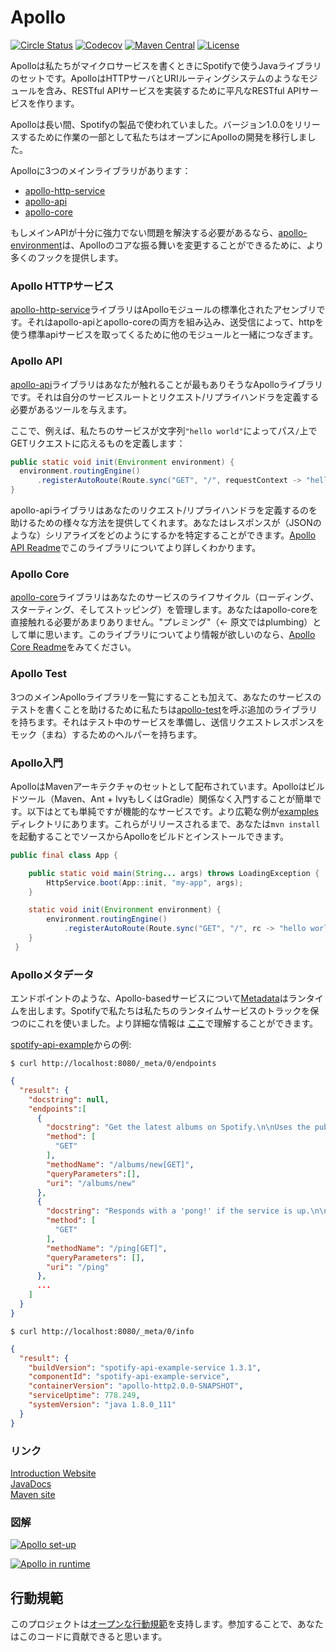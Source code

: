 Apollo
======

[![Circle Status](https://circleci.com/gh/spotify/apollo.svg?style=shield&circle-token=5a9eb086ae3cec87e62fc8b6cdeb783cb318e3b9)](https://circleci.com/gh/spotify/apollo)
[![Codecov](https://img.shields.io/codecov/c/github/spotify/apollo.svg)](https://codecov.io/gh/spotify/apollo)
[![Maven Central](https://img.shields.io/maven-central/v/com.spotify/apollo-parent.svg)](https://search.maven.org/#search%7Cga%7C1%7Cg%3A%22com.spotify%22%20apollo*)
[![License](https://img.shields.io/github/license/spotify/apollo.svg)](LICENSE)

Apolloは私たちがマイクロサービスを書くときにSpotifyで使うJavaライブラリのセットです。ApolloはHTTPサーバとURIルーティングシステムのようなモジュールを含み、RESTful APIサービスを実装するために平凡なRESTful APIサービスを作ります。

Apolloは長い間、Spotifyの製品で使われていました。バージョン1.0.0をリリースするために作業の一部として私たちはオープンにApolloの開発を移行しました。

Apolloに3つのメインライブラリがあります：

* [apollo-http-service](apollo-http-service)
* [apollo-api](apollo-api)
* [apollo-core](apollo-core)

もしメインAPIが十分に強力でない問題を解決する必要があるなら、[apollo-environment](apollo-environment)は、Apolloのコアな振る舞いを変更することができるために、より多くのフックを提供します。

### Apollo HTTPサービス
[apollo-http-service](apollo-http-service)ライブラリはApolloモジュールの標準化されたアセンブリです。それはapollo-apiとapollo-coreの両方を組み込み、送受信によって、httpを使う標準apiサービスを取ってくるために他のモジュールと一緒につなぎます。

### Apollo API
[apollo-api](apollo-api)ライブラリはあなたが触れることが最もありそうなApolloライブラリです。それは自分のサービスルートとリクエスト/リプライハンドラを定義する必要があるツールを与えます。

ここで、例えば、私たちのサービスが文字列`"hello world"`によってパス`/`上でGETリクエストに応えるものを定義します：
```java
public static void init(Environment environment) {
  environment.routingEngine()
      .registerAutoRoute(Route.sync("GET", "/", requestContext -> "hello world"));
}
```

apollo-apiライブラリはあなたのリクエスト/リプライハンドラを定義するのを助けるための様々な方法を提供してくれます。あなたはレスポンスが（JSONのような）シリアライズをどのようにするかを特定することができます。[Apollo API Readme](apollo-api)でこのライブラリについてより詳しくわかります。

### Apollo Core
[apollo-core](apollo-core)ライブラリはあなたのサービスのライフサイクル（ローディング、スターティング、そしてストッピング）を管理します。あなたはapollo-coreを直接触れる必要があまりありません。"プレミング"（<- 原文ではplumbing）として単に思います。このライブラリについてより情報が欲しいのなら、[Apollo Core Readme](apollo-core)をみてください。

### Apollo Test
3つのメインApolloライブラリを一覧にすることも加えて、あなたのサービスのテストを書くことを助けるために私たちは[apollo-test](apollo-test)を呼ぶ追加のライブラリを持ちます。それはテスト中のサービスを準備し、送信リクエストレスポンスをモック（まね）するためのヘルパーを持ちます。

### Apollo入門
ApolloはMavenアーキテクチャのセットとして配布されています。Apolloはビルドツール（Maven、Ant + IvyもしくはGradle）関係なく入門することが簡単です。以下はとても単純ですが機能的なサービスです。より広範な例が[examples](examples)ディレクトリにあります。これらがリリースされるまで、あなたは`mvn install`を起動することでソースからApolloをビルドとインストールできます。

```java
public final class App {

    public static void main(String... args) throws LoadingException {
        HttpService.boot(App::init, "my-app", args);
    }

    static void init(Environment environment) {
        environment.routingEngine()
            .registerAutoRoute(Route.sync("GET", "/", rc -> "hello world"));
    }
 }
```

### Apolloメタデータ
エンドポイントのような、Apollo-basedサービスについて[Metadata](apollo-api-impl/src/main/java/com/spotify/apollo/meta/model)はランタイムを出します。Spotifyで私たちは私たちのランタイムサービスのトラックを保つのにこれを使いました。より詳細な情報は [ここ](https://apidays.nz/slides/iglesias_service_metadata.pdf)で理解することができます。

[spotify-api-example](examples/spotify-api-example)からの例:

`$ curl http://localhost:8080/_meta/0/endpoints`

```json
{
  "result": {
    "docstring": null,
    "endpoints":[
      {
        "docstring": "Get the latest albums on Spotify.\n\nUses the public Spotify API https://api.spotify.com to get 'new' albums.",
        "method": [
          "GET"
        ],
        "methodName": "/albums/new[GET]",
        "queryParameters":[],
        "uri": "/albums/new"
      },
      {
        "docstring": "Responds with a 'pong!' if the service is up.\n\nUseful endpoint for doing health checks.",
        "method": [
          "GET"
        ],
        "methodName": "/ping[GET]",
        "queryParameters": [],
        "uri": "/ping"
      },
      ...
    ]
  }
}
```

`$ curl http://localhost:8080/_meta/0/info`

```json
{
  "result": {
    "buildVersion": "spotify-api-example-service 1.3.1",
    "componentId": "spotify-api-example-service",
    "containerVersion": "apollo-http2.0.0-SNAPSHOT",
    "serviceUptime": 778.249,
    "systemVersion": "java 1.8.0_111"
  }
}
```

### リンク

[Introduction Website](https://spotify.github.io/apollo)<br />
[JavaDocs](https://spotify.github.io/apollo/maven/apidocs)<br />
[Maven site](https://spotify.github.io/apollo/maven)

### 図解

[![Apollo set-up](https://cdn.rawgit.com/spotify/apollo/master/website/source/set-up.svg)](website/source/set-up.svg)

[![Apollo in runtime](https://cdn.rawgit.com/spotify/apollo/master/website/source/runtime.svg)](website/source/runtime.svg)

## 行動規範
このプロジェクトは[オープンな行動規範][code-of-conduct]を支持します。参加することで、あなたはこのコードに貢献できると思います。

[code-of-conduct]: https://github.com/spotify/code-of-conduct/blob/master/code-of-conduct.md
